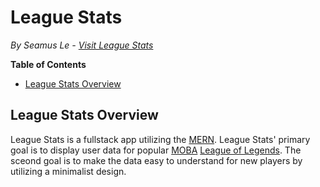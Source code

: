 # League Stats
*By Seamus Le - [Visit League Stats](https://league-stats-front.herokuapp.com)*

**Table of Contents**
* [League Stats Overview](#qwerty-shop-overview)

## League Stats Overview
League Stats is a fullstack app utilizing the [MERN](https://www.mongodb.com/mern-stack).  League Stats' primary goal is to display user data for popular [MOBA](https://en.wikipedia.org/wiki/Multiplayer_online_battle_arena) [League of Legends](https://na.leagueoflegends.com/en-us/).  The sceond goal is to make the data easy to understand for new players by utilizing a minimalist design.
